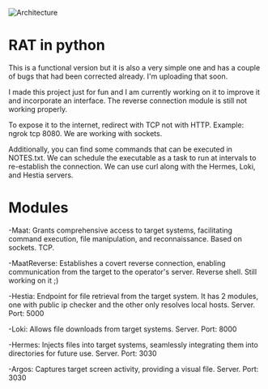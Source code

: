 
![Architecture](https://github.com/sousou15/Backdoor/assets/43934641/84b6a1f2-7e5c-4399-944d-2f67b604a063)


# RAT in python

This is a functional version but it is also a very simple one and has a couple of bugs that had been corrected already. I'm uploading that soon.

I made this project just for fun and I am currently working on it to improve it and incorporate an interface.
The reverse connection module is still not working properly.

To expose it to the internet, redirect with TCP not with HTTP. Example: ngrok tcp 8080. We are working with sockets.


Additionally, you can find some commands that can be executed in NOTES.txt. We can schedule the executable as a task to run at intervals to re-establish the connection.
We can use curl along with the Hermes, Loki, and Hestia servers.

# Modules 

-Maat: Grants comprehensive access to target systems, facilitating command execution, file manipulation, and reconnaissance. Based on sockets. TCP. 

-MaatReverse: Establishes a covert reverse connection, enabling communication from the target to the operator's server. Reverse shell. Still working on it ;)

-Hestia: Endpoint for file retrieval from the target system. It has 2 modules, one with public ip checker and the other only resolves local hosts. Server. Port: 5000

-Loki: Allows file downloads from target systems. Server. Port: 8000

-Hermes: Injects files into target systems, seamlessly integrating them into directories for future use. Server. Port: 3030

-Argos: Captures target screen activity, providing a visual file. Server. Port: 3030
 

